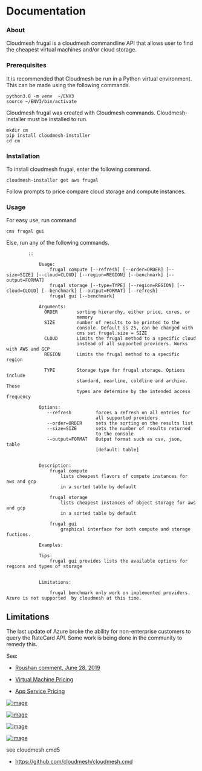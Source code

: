 Documentation
=============
### About

Cloudmesh frugal is a cloudmesh commandline API that allows user to find the cheapest virtual machines and/or cloud storage.

### Prerequisites

It is recommended that Cloudmesh be run in a Python virtual environment. This can be made using the following commands.

```
python3.8 -m venv  ~/ENV3
source ~/ENV3/bin/activate
```

Cloudmesh frugal was created with Cloudmesh commands. Cloudmesh-installer must be installed to run.

```
mkdir cm
pip install cloudmesh-installer
cd cm
```

### Installation

To install cloudmesh frugal, enter the following command. 

```
cloudmesh-installer get aws frugal
```

Follow prompts to price compare cloud storage and compute instances. 

### Usage

For easy use, run command 

``
cms frugal gui
``

Else, run any of the following commands.

```
        ::

            Usage:
                frugal compute [--refresh] [--order=ORDER] [--size=SIZE] [--cloud=CLOUD] [--region=REGION] [--benchmark] [--output=FORMAT] 
                frugal storage [--type=TYPE] [--region=REGION] [--cloud=CLOUD] [--benchmark] [--output=FORMAT] [--refresh]
                frugal gui [--benchmark]

            Arguments:
              ORDER       sorting hierarchy, either price, cores, or
                          memory
              SIZE        number of results to be printed to the
                          console. Default is 25, can be changed with
                          cms set frugal.size = SIZE
              CLOUD       Limits the frugal method to a specific cloud
                          instead of all supported providers. Works with AWS and GCP
              REGION      Limits the frugal method to a specific region

              TYPE        Storage type for frugal storage. Options include
                          standard, nearline, coldline and archive. These
                          types are determine by the intended access frequency

            Options:
               --refresh         forces a refresh on all entries for
                                 all supported providers
               --order=ORDER     sets the sorting on the results list
               --size=SIZE       sets the number of results returned
                                 to the console
               --output=FORMAT   Output format such as csv, json, table
                                 [default: table]


            Description:
                frugal compute
                    lists cheapest flavors of compute instances for aws and gcp
                    in a sorted table by default

                frugal storage
                    lists cheapest instances of object storage for aws and gcp
                    in a sorted table by default

                frugal gui
                    graphical interface for both compute and storage fuctions.

            Examples:

            Tips:
                frugal gui provides lists the available options for regions and types of storage


            Limitations:

                frugal benchmark only work on implemented providers. Azure is not supported  by cloudmesh at this time.
```

## Limitations

The last update of Azure broke the ability for non-enterprise customers to query the RateCard API. Some work is being done in the community to remedy this.

See:

* [Roushan comment, June 28, 2019 ](https://feedback.azure.com/forums/170030-signup-and-billing/suggestions/4185186-expose-azure-pricing-details-as-rest-api)

* [Virtual Machine Pricing](https://azure.microsoft.com/api/v2/pricing/virtual-machines-software/calculator/?culture=IN&v=20190614-1305-53667)

* [App Service Pricing](https://azure.microsoft.com/api/v2/pricing/app-service/calculator/?culture=IN&discount=mosp&v=20190614-1305-53667)

[![image](https://img.shields.io/travis/TankerHQ/cloudmesh-bar.svg?branch=main)](https://travis-ci.org/TankerHQ/cloudmesn-bar)

[![image](https://img.shields.io/pypi/pyversions/cloudmesh-bar.svg)](https://pypi.org/project/cloudmesh-bar)

[![image](https://img.shields.io/pypi/v/cloudmesh-bar.svg)](https://pypi.org/project/cloudmesh-bar/)

[![image](https://img.shields.io/github/license/TankerHQ/python-cloudmesh-bar.svg)](https://github.com/TankerHQ/python-cloudmesh-bar/blob/main/LICENSE)

see cloudmesh.cmd5

* https://github.com/cloudmesh/cloudmesh.cmd
